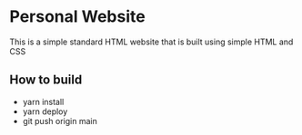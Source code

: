 # Personal Website

This is a simple standard HTML website that is built using simple HTML and CSS

## How to build

- yarn install
- yarn deploy
- git push origin main